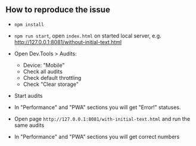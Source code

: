 ## How to reproduce the issue
* `npm install`
* `npm run start`, open `index.html` on started local server, e.g. http://127.0.0.1:8081/without-initial-text.html
* Open Dev.Tools > Audits:
  * Device: "Mobile"
  * Check all audits
  * Check default throttling
  * Check "Clear storage"
  
* Start audits
* In "Performance" and "PWA" sections you will get "Error!" statuses.
* Open page `http://127.0.0.1:8081/with-initial-text.html` and run the same audits
* In "Performance" and "PWA" sections you will get correct numbers
